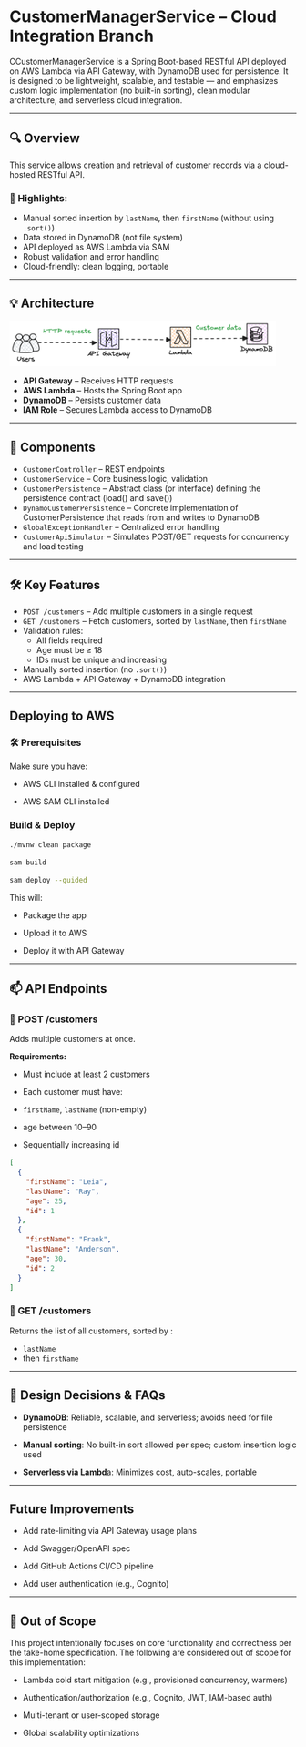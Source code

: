# CustomerManagerService – Cloud Integration Branch
CCustomerManagerService is a Spring Boot-based RESTful API deployed on AWS Lambda via API Gateway, with DynamoDB used for persistence. It is designed to be lightweight, scalable, and testable — and emphasizes custom logic implementation (no built-in sorting), clean modular architecture, and serverless cloud integration.

---
## 🔍 Overview

This service allows creation and retrieval of customer records via a cloud-hosted RESTful API.

### 🔑 Highlights:
- Manual sorted insertion by `lastName`, then `firstName` (without using `.sort()`)
- Data stored in DynamoDB (not file system)
- API deployed as AWS Lambda via SAM
- Robust validation and error handling
- Cloud-friendly: clean logging, portable

---
## 💡 Architecture
<img width="468" alt="image" src="assets/cloud-architecture.png">

- **API Gateway** – Receives HTTP requests
- **AWS Lambda** – Hosts the Spring Boot app
- **DynamoDB** – Persists customer data
- **IAM Role** – Secures Lambda access to DynamoDB

---
## 🔧 Components

* `CustomerController` – REST endpoints
* `CustomerService` – Core business logic, validation
* `CustomerPersistence` – Abstract class (or interface) defining the persistence contract (load() and save())
* `DynamoCustomerPersistence` – Concrete implementation of CustomerPersistence that reads from and writes to DynamoDB
* `GlobalExceptionHandler` – Centralized error handling
* `CustomerApiSimulator` – Simulates POST/GET requests for concurrency and load testing


---
## 🛠 Key Features

- `POST /customers` – Add multiple customers in a single request
- `GET /customers` – Fetch customers, sorted by `lastName`, then `firstName`
- Validation rules:
    - All fields required
    - Age must be ≥ 18
    - IDs must be unique and increasing
- Manually sorted insertion (no `.sort()`)
- AWS Lambda + API Gateway + DynamoDB integration

---
## Deploying to AWS
### 🛠 Prerequisites
Make sure you have:

* AWS CLI installed & configured

* AWS SAM CLI installed

### Build & Deploy
```bash
./mvnw clean package 
```
```bash
sam build
```
```bash
sam deploy --guided
```
This will:

* Package the app

* Upload it to AWS

* Deploy it with API Gateway


---
## 📫 API Endpoints

### 🔹 POST /customers
Adds multiple customers at once.

**Requirements:**
* Must include at least 2 customers

* Each customer must have:

* `firstName`, `lastName` (non-empty)

* age between 10–90

* Sequentially increasing id
```JSON
[
  {
    "firstName": "Leia",
    "lastName": "Ray",
    "age": 25,
    "id": 1
  },
  {
    "firstName": "Frank",
    "lastName": "Anderson",
    "age": 30,
    "id": 2
  }
]
```

### 🔹 GET /customers

Returns the list of all customers, sorted by :
* `lastName`
*  then `firstName`

---
## 📝 Design Decisions & FAQs

* **DynamoDB**: Reliable, scalable, and serverless; avoids need for file persistence

* **Manual sorting**: No built-in sort allowed per spec; custom insertion logic used

* **Serverless via Lambd**a: Minimizes cost, auto-scales, portable
---
## Future Improvements
* Add rate-limiting via API Gateway usage plans

* Add Swagger/OpenAPI spec

* Add GitHub Actions CI/CD pipeline

* Add user authentication (e.g., Cognito)
---
## 📌 Out of Scope
This project intentionally focuses on core functionality and correctness per the take-home specification. The following are considered out of scope for this implementation:

* Lambda cold start mitigation (e.g., provisioned concurrency, warmers)

* Authentication/authorization (e.g., Cognito, JWT, IAM-based auth)

* Multi-tenant or user-scoped storage

* Global scalability optimizations